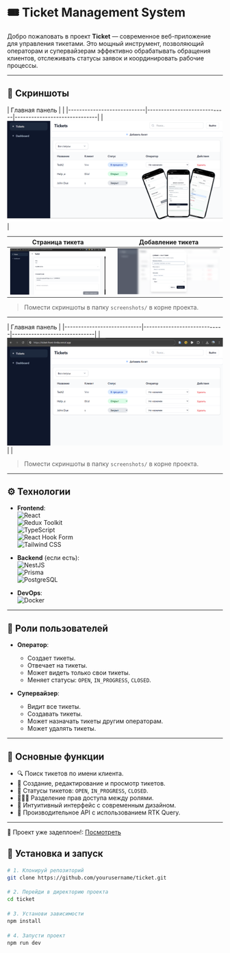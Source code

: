 # 🎟️ Ticket Management System

Добро пожаловать в проект **Ticket** — современное веб-приложение для управления тикетами. Это мощный инструмент, позволяющий операторам и супервайзерам эффективно обрабатывать обращения клиентов, отслеживать статусы заявок и координировать рабочие процессы.

---

## 📸 Скриншоты

| Главная панель             | |
|----------------------------|-----------------------------|------------------------------|
| ![Dashboard](./screenshots/demo.svg) | 

| Страница тикета             |              |           Добавление тикета    |
|----------------------------|-----------------------------|------------------------------|
| ![Dashboard](./screenshots/eleven.png) | | ![Dashboard](./screenshots/twelve.png) || 
> Помести скриншоты в папку `screenshots/` в корне проекта.

---

| Главная панель             | 
|----------------------------|-----------------------------|------------------------------|
| ![Dashboard](./screenshots/thirteen.png) | |
> Помести скриншоты в папку `screenshots/` в корне проекта.

---

## ⚙️ Технологии

- **Frontend**:  
  ![React](https://img.shields.io/badge/-React-61DAFB?logo=react&logoColor=white&style=flat-square)  
  ![Redux Toolkit](https://img.shields.io/badge/-Redux%20Toolkit-764ABC?logo=redux&logoColor=white&style=flat-square)  
  ![TypeScript](https://img.shields.io/badge/-TypeScript-3178C6?logo=typescript&logoColor=white&style=flat-square)  
  ![React Hook Form](https://img.shields.io/badge/-React%20Hook%20Form-EC5990?logo=reacthookform&logoColor=white&style=flat-square)  
  ![Tailwind CSS](https://img.shields.io/badge/-Tailwind%20CSS-38B2AC?logo=tailwindcss&logoColor=white&style=flat-square)


- **Backend** (если есть):  
  ![NestJS](https://img.shields.io/badge/-NestJS-E0234E?logo=nestjs&logoColor=white&style=flat-square)  
  ![Prisma](https://img.shields.io/badge/-Prisma-2D3748?logo=prisma&logoColor=white&style=flat-square)  
  ![PostgreSQL](https://img.shields.io/badge/-PostgreSQL-4169E1?logo=postgresql&logoColor=white&style=flat-square)

- **DevOps**:  
  ![Docker](https://img.shields.io/badge/-Docker-2496ED?logo=docker&logoColor=white&style=flat-square)

---

## 👤 Роли пользователей

- **Оператор**:
  - Создает тикеты.
  - Отвечает на тикеты.
  - Может видеть только свои тикеты.
  - Меняет статусы: `OPEN`, `IN_PROGRESS`, `CLOSED`.

- **Супервайзер**:
  - Видит все тикеты.
  - Создавать тикеты.
  - Может назначать тикеты другим операторам.
  - Может удалять тикеты.

---

## 📂 Основные функции

- 🔍 Поиск тикетов по имени клиента.
- 📝 Создание, редактирование и просмотр тикетов.
- 🔄 Статусы тикетов: `OPEN`, `IN_PROGRESS`, `CLOSED`.
- 🧑‍🤝‍🧑 Разделение прав доступа между ролями.
- 🧠 Интуитивный интерфейс с современным дизайном.
- 🚀 Производительное API с использованием RTK Query.

---
🧪 Проект уже задеплоен!: [Посмотреть](https://ticket-front-6m8a.vercel.app/)

## 🧪 Установка и запуск

```bash
# 1. Клонируй репозиторий
git clone https://github.com/yourusername/ticket.git

# 2. Перейди в директорию проекта
cd ticket

# 3. Установи зависимости
npm install

# 4. Запусти проект
npm run dev
